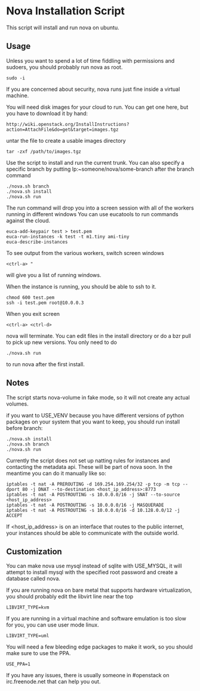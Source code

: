 Nova Installation Script
========================

This script will install and run nova on ubuntu.

Usage
-----

Unless you want to spend a lot of time fiddling with permissions and sudoers, you should probably run nova as root.

    sudo -i

If you are concerned about security, nova runs just fine inside a virtual machine.

You will need disk images for your cloud to run.  You can get one here, but you have to download it by hand:

    http://wiki.openstack.org/InstallInstructions?action=AttachFile&do=get&target=images.tgz

untar the file to create a usable images directory

    tar -zxf /path/to/images.tgz

Use the script to install and run the current trunk. You can also specify a specific branch by putting lp:~someone/nova/some-branch after the branch command

    ./nova.sh branch
    ./nova.sh install
    ./nova.sh run

The run command will drop you into a screen session with all of the workers running in different windows  You can use eucatools to run commands against the cloud.

    euca-add-keypair test > test.pem
    euca-run-instances -k test -t m1.tiny ami-tiny
    euca-describe-instances

To see output from the various workers, switch screen windows

    <ctrl-a> "

will give you a list of running windows.

When the instance is running, you should be able to ssh to it.

    chmod 600 test.pem
    ssh -i test.pem root@10.0.0.3

When you exit screen

    <ctrl-a> <ctrl-d>

nova will terminate.  You can edit files in the install directory or do a bzr pull to pick up new versions. You only need to do

    ./nova.sh run

to run nova after the first install.

Notes
-----

The script starts nova-volume in fake mode, so it will not create any actual volumes.

if you want to USE_VENV because you have different versions of python packages on your system that you want to keep, you should run install before branch:

    ./nova.sh install
    ./nova.sh branch
    ./nova.sh run

Currently the script does not set up natting rules for instances and contacting the metadata api.  These will be part of nova soon.  In the meantime you can do it manually like so:

    iptables -t nat -A PREROUTING -d 169.254.169.254/32 -p tcp -m tcp --dport 80 -j DNAT --to-destination <host_ip_address>:8773
    iptables -t nat -A POSTROUTING -s 10.0.0.0/16 -j SNAT --to-source <host_ip_address>
    iptables -t nat -A POSTROUTING -s 10.0.0.0/16 -j MASQUERADE
    iptables -t nat -A POSTROUTING -s 10.0.0.0/16 -d 10.128.0.0/12 -j ACCEPT

If <host_ip_address> is on an interface that routes to the public internet, your instances should be able to communicate with the outside world.

Customization
-------------

You can make nova use mysql instead of sqlite with USE_MYSQL, it will attempt to install mysql with the specified root password and create a database called nova.

If you are running nova on bare metal that supports hardware virtualization, you should probably edit the libvirt line near the top

    LIBVIRT_TYPE=kvm

If you are running in a virtual machine and software emulation is too slow for you, you can use user mode linux.

    LIBVIRT_TYPE=uml

You will need a few bleeding edge packages to make it work, so you should make sure to use the PPA.

    USE_PPA=1

If you have any issues, there is usually someone in #openstack on irc.freenode.net that can help you out.
